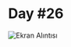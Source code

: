# Day #26

![Ekran Alıntısı](https://user-images.githubusercontent.com/30186772/69617758-c743fc80-1049-11ea-9662-ba282f6db2f1.PNG)
